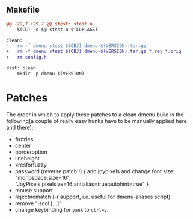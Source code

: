 ## Makefile
``` diff
@@ -29,7 +29,7 @@ stest: stest.o
	$(CC) -o $@ stest.o $(LDFLAGS)

clean:
-	rm -f dmenu stest $(OBJ) dmenu-$(VERSION).tar.gz
+	rm -f dmenu stest $(OBJ) dmenu-$(VERSION).tar.gz *.rej *.orig
+	rm config.h

dist: clean
	mkdir -p dmenu-$(VERSION)
```

# Patches
The order in which to apply these patches to a clean dmenu build is the following(a couple of really easy hunks have to be manually applied here and there):
- fuzzies
- center
- borderoption
- lineheight
- xresforfuzzy
- password (reverse patch!!)
{
	add joypixels and change font size:
	"monospace:size=16",
	"JoyPixels:pixelsize=16:antialias=true:autohint=true"
}
- mouse support
- rejectnomatch (-r support, i.e. useful for dmenu-aliases script)
- remove "iscol [...]"
- change keybinding for `yank` to `ctrl+v`.

